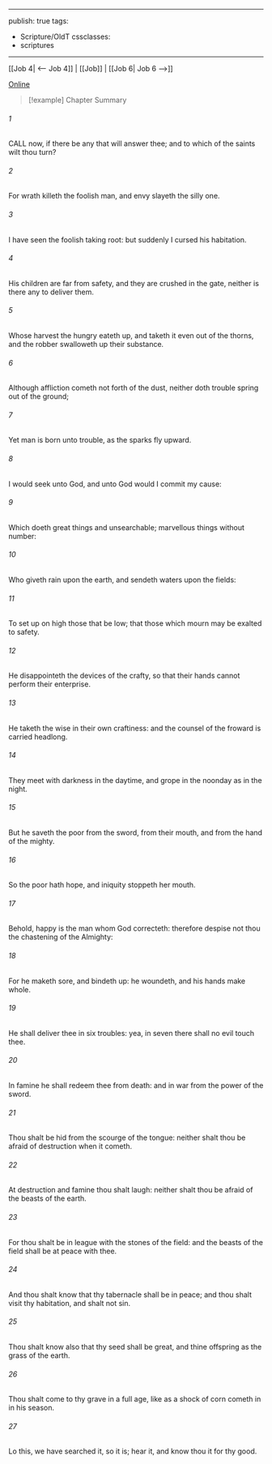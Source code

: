 

---
publish: true
tags:
  - Scripture/OldT
cssclasses:
  - scriptures
---
[[Job 4| <-- Job 4]] | [[Job]] | [[Job 6| Job 6 -->]]

[Online](https://churchofjesuschrist.org/study/scriptures/ot/job/5?lang=eng)

>[!example] Chapter Summary
>
###### 1
CALL now, if there be any that will answer thee; and to which of the saints wilt thou turn?
###### 2
For wrath killeth the foolish man, and envy slayeth the silly one.
###### 3
I have seen the foolish taking root: but suddenly I cursed his habitation.
###### 4
His children are far from safety, and they are crushed in the gate, neither is there any to deliver them.
###### 5
Whose harvest the hungry eateth up, and taketh it even out of the thorns, and the robber swalloweth up their substance.
###### 6
Although affliction cometh not forth of the dust, neither doth trouble spring out of the ground;
###### 7
Yet man is born unto trouble, as the sparks fly upward.
###### 8
I would seek unto God, and unto God would I commit my cause:
###### 9
Which doeth great things and unsearchable; marvellous things without number:
###### 10
Who giveth rain upon the earth, and sendeth waters upon the fields:
###### 11
To set up on high those that be low; that those which mourn may be exalted to safety.
###### 12
He disappointeth the devices of the crafty, so that their hands cannot perform their enterprise.
###### 13
He taketh the wise in their own craftiness: and the counsel of the froward is carried headlong.
###### 14
They meet with darkness in the daytime, and grope in the noonday as in the night.
###### 15
But he saveth the poor from the sword, from their mouth, and from the hand of the mighty.
###### 16
So the poor hath hope, and iniquity stoppeth her mouth.
###### 17
Behold, happy is the man whom God correcteth: therefore despise not thou the chastening of the Almighty:
###### 18
For he maketh sore, and bindeth up: he woundeth, and his hands make whole.
###### 19
He shall deliver thee in six troubles: yea, in seven there shall no evil touch thee.
###### 20
In famine he shall redeem thee from death: and in war from the power of the sword.
###### 21
Thou shalt be hid from the scourge of the tongue: neither shalt thou be afraid of destruction when it cometh.
###### 22
At destruction and famine thou shalt laugh: neither shalt thou be afraid of the beasts of the earth.
###### 23
For thou shalt be in league with the stones of the field: and the beasts of the field shall be at peace with thee.
###### 24
And thou shalt know that thy tabernacle shall be in peace; and thou shalt visit thy habitation, and shalt not sin.
###### 25
Thou shalt know also that thy seed shall be great, and thine offspring as the grass of the earth.
###### 26
Thou shalt come to thy grave in a full age, like as a shock of corn cometh in in his season.
###### 27
Lo this, we have searched it, so it is; hear it, and know thou it for thy good.



